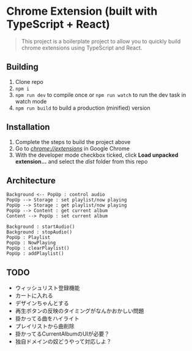 # Chrome Extension (built with TypeScript + React)

> This project is a boilerplate project to allow you to quickly build chrome extensions using TypeScript and React.

## Building

1.  Clone repo
2.  `npm i`
3.  `npm run dev` to compile once or `npm run watch` to run the dev task in watch mode
4.  `npm run build` to build a production (minified) version

## Installation

1.  Complete the steps to build the project above
2.  Go to [_chrome://extensions_](chrome://extensions) in Google Chrome
3.  With the developer mode checkbox ticked, click **Load unpacked extension...** and select the _dist_ folder from this repo

## Architecture

```plantuml
Background <-- PopUp : control audio
PopUp --> Storage : set playlist/now playing
PopUp --> Storage : get playlist/now playing
PopUp --> Content : get current album
Content --> PopUp : set current album

Background : startAudio()
Background : stopAudio()
PopUp : Playlist
PopUp : NowPlaying
PopUp : clearPlaylist()
PopUp : addPlaylist()
```

## TODO

- ウィッシュリスト登録機能
- カートに入れる
- デザインちゃんとする
- 再生ボタンの反映のタイミングがなんかおかしい問題
- 掛かってる曲をハイライト
- プレイリストから曲削除
- 掛かってるCurrentAlbumのUIが必要？
- 独自ドメインの奴どうやって対応しよ？